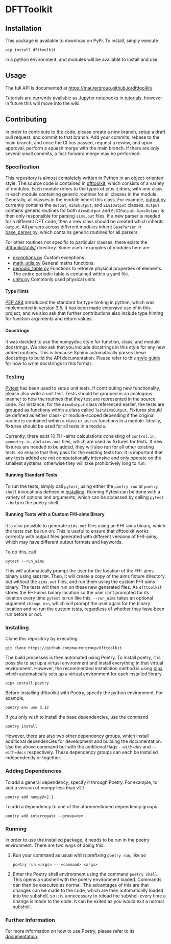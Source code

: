 # DFTToolkit

## Installation

This package is available to download on PyPi. To install, simply execute 

``` shell
pip install dfttoolkit 
```

in a python environment, and modules will be available to install and use.

## Usage

The full API is documented at <https://maurergroup.github.io/dfttoolkit/>

Tutorials are currently available as Jupyter notebooks in [tutorials](tutorials/), however in future this will move into the wiki.

## Contributing

In order to contribute to the code, please create a new branch, setup a draft pull request, and commit to that branch. Add your commits, rebase to the main branch, and once the CI has passed, request a review, and upon approval, perform a squash merge with the main branch. If there are only several small commits, a fast-forward merge may be performed.

### Specification 

This repository is almost completely written in Python in an object-oriented style. The source code is contained in [dfttoolkit](dfttoolkit/), which consists of a variety of modules. Each module refers to the types of jobs it does, with one class in each module containing generic routines for all classes in the module. Generally, all classes in the module inherit this class. For example, [output.py](dfttoolkit/output.py) currently contains the `Output`, `AimsOutput`, and `ELSIOutput` classes. `Output` contains generic routines for both `AimsOutput` and `ELSIOutput`. `AimsOutput` is then only responsible for parsing `aims.out` files. If a new parser is needed for a different DFT code, then a new class should be created which inherits `Output`. All parsers across different modules inherit `BaseParser` in [base_parser.py](dffttoolkit/base_parser.py), which contains generic routines for all parsers. 

For other routines not specific to particular classes, there exists the [dfttoolkit/utils/](dfttoolkit/utils/) directory. Some useful examples of modules here are 
- [exceptions.py](dfttoolkit/utils/exceptions.py)
  Custom exceptions.
- [math_utils.py](dfttoolkit/utils/math_utils.py)
  General maths functions.
- [periodic_table.py](dfttoolkit/utils/periodic_table.py)
  Functions to retrieve physical properties of elements. The entire periodic table is contained within a yaml file.
- [units.py](dfttoolkit/utils/units.py)
  Commonly used physical units
  
#### Type Hints

[PEP 484](https://peps.python.org/pep-0484/) introduced the standard for type hinting in python, which was implemented in [version 3.5](https://docs.python.org/3/library/typing.html). It has been made extensive use of in this project, and we also ask that further contributions also include type hinting for function arguments and return values.

#### Docstrings 

It was decided to use the numpydoc style for function, class, and module docstrings. We also ask that you include docstrings in this style for any new added routines. This is because Sphinx automatically parses these docstrings to build the API documentation. Please refer to this [style guide](https://numpydoc.readthedocs.io/en/latest/format.html) for how to write docstrings in this format.

### Testing 

[Pytest](https://docs.pytest.org/en/stable/) has been used to setup unit tests. If contributing new functionality, please also write a unit test. Tests should be grouped in an analogous manner to how the routines that they test are represented in the source code. For instance, for the `AimsOutput` class referenced earlier, the tests are grouped as functions within a class called `TestAimsOutput`. Fixtures should be defined as either class- or module-scoped depending if the original routine is contained within a class or just as functions in a module. Ideally, fixtures should be used for all tests in a module.

Currently, there exist 10 FHI-aims calculations consisting of `control.in`, `geometry.in`, and `aims.out` files, which are used as fixtures for tests. If new fixtures are needed to be added, they will also run for all other existing tests, so ensure that they pass for the existing tests too. It is important that any tests added are not computationally intensive and only operate on the smallest systems, otherwise they will take prohibitively long to run.

#### Running Standard Tests

To run the tests, simply call `pytest`, using either the `poetry run` or `poetry shell` invocations defined in [Installing](#installing). Running Pytest can be done with a variety of options and arguments, which can be accessed by calling `pytest --help` in the poetry shell.

#### Running Tests with a Custom FHI-aims Binary

It is also possible to generate `aims.out` files using an FHI-aims binary, which the tests can be run on. This is useful to ensure that dfttoolkit works correctly with output files generated with different versions of FHI-aims, which may have different output formats and keywords. 

To do this, call

``` shell
pytest --run_aims
```

This will automatically prompt the user for the location of the FHI-aims binary using `$EDITOR`. Then, it will create a copy of the aims fixture directory but without the `aims.out` files, and run them using the custom FHI-aims binary. The tests will then run on these new generated files. As `dfttoolkit` stores the FHI-aims binary location so the user isn't prompted for its location every time `pytest` is run like this, `--run_aims` takes an optional argument `change_bin`, which will prompt the user again for the binary location and re-run the custom tests, regardless of whether they have been run before or not.

### Installing

Clone this repository by executing 

``` shell
git clone https://github.com/maurergroup/dfttoolkit
```

The build processes is then automated using Poetry. To install poetry, it is possible to set up a virtual environment and install everything in that virtual environment. However, the recommended installation method is using [pipx](https://pipx.pypa.io/stable/), which automatically sets up a virtual environment for each installed library.

```shell
pipx install poetry
```

Before installing dfttoolkit with Poetry, specify the python environment. For example,

```shell
poetry env use 3.12
```

If you only wish to install the base dependencies, use the command

```shell
poetry install
```

However, there are also two other dependency groups, which install additional dependencies for development and building the documentation. Use the above command but with the additional flags `--with=dev` and `--with=docs` respectively. These dependency groups can each be installed independently or together.

### Adding Dependencies 

To add a general dependency, specify it through Poetry. For example, to add a version of numpy less than v2.1:

``` shell
poetry add numpy@<2.1
```

To add a dependency to one of the aforementioned dependency groups

``` shell
poetry add interrogate --group=dev
```

### Running

In order to use the installed package, it needs to be run in the poetry environment. There are two ways of doing this: 
1. Run your command as usual whilst prefixing `poetry run`, like so
    ``` shell
    poetry run <args> -- <command> <args>
    ```

2. Enter the Poetry shell environment using the command `poetry shell`. 
   This opens a subshell with the poetry environment loaded. Commands can then be executed as normal. The advantages of this are that changes can be made to the code, which are then automatically loaded into the subshell, so it is unnecessary to reload the subshell every time a change is made to the code. It can be exited as you would exit a normal subshell.
   
### Further Information

For more information on how to use Poetry, please refer to its [documentation](https://python-poetry.org/docs/).
